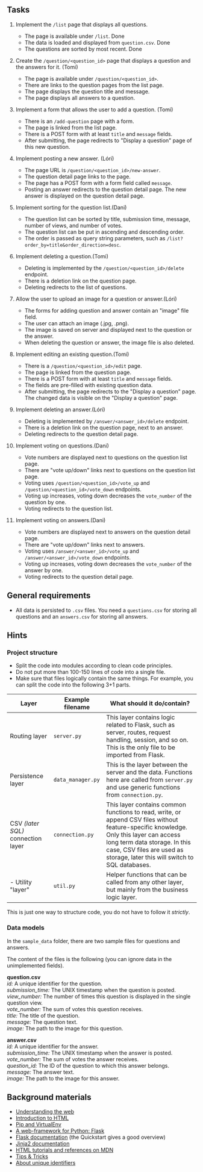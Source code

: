 ## Tasks

1. Implement the `/list` page that displays all questions.
    - The page is available under `/list`. Done
    - The data is loaded and displayed from `question.csv`. Done
    - The questions are sorted by most recent. Done

2. Create the `/question/<question_id>` page that displays a question and the answers for it. (Tomi)
    - The page is available under `/question/<question_id>`. 
    - There are links to the question pages from the list page.
    - The page displays the question title and message.
    - The page displays all answers to a question.

3. Implement a form that allows the user to add a question. (Tomi)
    - There is an `/add-question` page with a form.
    - The page is linked from the list page.
    - There is a POST form with at least `title` and `message` fields.
    - After submitting, the page redirects to "Display a question" page of this new question.

4. Implement posting a new answer. (Lóri)
    - The page URL is `/question/<question_id>/new-answer`.
    - The question detail page links to the page.
    - The page has a POST form with a form field called `message`.
    - Posting an answer redirects to the question detail page. The new answer is displayed on the question detail page.

5. Implement sorting for the question list.(Dani)
    - The question list can be sorted by title, submission time, message, number of views, and number of votes.
    - The question list can be put in ascending and descending order.
    - The order is passed as query string parameters, such as `/list?order_by=title&order_direction=desc`.

6. Implement deleting a question.(Tomi)
    - Deleting is implemented by the `/question/<question_id>/delete` endpoint.
    - There is a deletion link on the question page.
    - Deleting redirects to the list of questions.

7. Allow the user to upload an image for a question or answer.(Lóri)
    - The forms for adding question and answer contain an "image" file field.
    - The user can attach an image (.jpg, .png).
    - The image is saved on server and displayed next to the question or the answer.
    - When deleting the question or answer, the image file is also deleted.

8. Implement editing an existing question.(Tomi)
    - There is a `/question/<question_id>/edit` page.
    - The page is linked from the question page.
    - There is a POST form with at least `title` and `message` fields.
    - The fields are pre-filled with existing question data.
    - After submitting, the page redirects to the "Display a question" page. The changed data is visible on the "Display a question" page.

9. Implement deleting an answer.(Lóri)
    - Deleting is implemented by `/answer/<answer_id>/delete` endpoint.
    - There is a deletion link on the question page, next to an answer.
    - Deleting redirects to the question detail page.

10. Implement voting on questions.(Dani)
    - Vote numbers are displayed next to questions on the question list page.
    - There are "vote up/down" links next to questions on the question list page.
    - Voting uses `/question/<question_id>/vote_up` and `/question/<question_id>/vote_down` endpoints.
    - Voting up increases, voting down decreases the `vote_number` of the question by one.
    - Voting redirects to the question list.

11. Implement voting on answers.(Dani)
    - Vote numbers are displayed next to answers on the question detail page.
    - There are "vote up/down" links next to answers.
    - Voting uses `/answer/<answer_id>/vote_up` and `/answer/<answer_id>/vote_down` endpoints.
    - Voting up increases, voting down decreases the `vote_number` of the answer by one.
    - Voting redirects to the question detail page.

## General requirements

- All data is persisted to `.csv` files. You need a `questions.csv` for storing all questions and an `answers.csv` for storing all answers.

## Hints

 ### Project structure

- Split the code into modules according to clean code principles.
- Do not put more than 100-150 lines of code into a single file.
- Make sure that files logically contain the same things. For example,
you can split the code into the following 3+1 parts.

**Layer** | **Example filename** | **What should it do/contain?**
---|---|---
Routing layer | `server.py` | This layer contains logic related to Flask, such as server, routes, request handling, session, and so on. This is the only file to be imported from Flask.
Persistence layer | `data_manager.py` | This is the layer between the server and the data. Functions here are called from `server.py` and use generic functions from `connection.py`.
CSV _(later SQL)_ connection layer |  `connection.py` | This layer contains common functions to read, write, or append CSV files without feature-specific knowledge. Only this layer can access long term data storage. In this case, CSV files are used as storage, later this will switch to SQL databases.
- Utility "layer" | `util.py` | Helper functions that can be called from any other layer, but mainly from the business logic layer.

This is just one way to structure code, you do not have to follow it _strictly_.

### Data models

In the `sample_data` folder, there are two sample files for questions and answers.

The content of the files is the following (you can ignore data in the unimplemented fields).

**question.csv**<br>
*id:* A unique identifier for the question.<br>
*submission_time:* The UNIX timestamp when the question is posted.<br>
*view_number:* The number of times this question is displayed in the single question view.<br>
*vote_number:* The sum of votes this question receives.<br>
*title:* The title of the question.<br>
*message:* The question text.<br>
*image:* The path to the image for this question.<br>

**answer.csv**<br>
*id:* A unique identifier for the answer.<br>
*submission_time:* The UNIX timestamp when the answer is posted.<br>
*vote_number:* The sum of votes the answer receives.<br>
*question_id:* The ID of the question to which this answer belongs.<br>
*message:* The answer text.<br>
*image:* The path to the image for this answer.<br>

## Background materials

- <i class="far fa-exclamation"></i> [Understanding the web](project/curriculum/materials/pages/web/understanding-the-web.md)
- <i class="far fa-exclamation"></i> [Introduction to HTML](project/curriculum/materials/tutorials/introduction-to-html.md)
- <i class="far fa-exclamation"></i> [Pip and VirtualEnv](project/curriculum/materials/pages/python/pip-and-virtualenv.md)
- <i class="far fa-exclamation"></i> [A web-framework for Python: Flask](project/curriculum/materials/pages/python/python-flask.md)
- <i class="far fa-book-open"></i> [Flask documentation](http://flask.palletsprojects.com/) (the Quickstart gives a good overview)
- <i class="far fa-book-open"></i> [Jinja2 documentation](https://jinja.palletsprojects.com/en/2.10.x/templates/)
- <i class="far fa-book-open"></i> [HTML tutorials and references on MDN](https://developer.mozilla.org/en-US/docs/Web/HTML)
- [Tips & Tricks](project/curriculum/materials/pages/web/web-with-python-tips.md)
- [About unique identifiers](project/curriculum/materials/pages/general/unique-id.md)
